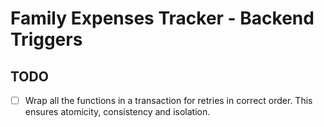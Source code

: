 # Family Expenses Tracker - Backend Triggers

## TODO
- [ ] Wrap all the functions in a transaction for retries in correct order. This ensures atomicity, consistency and isolation.

